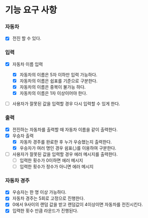 # 기능 요구 사항

### 자동차
- [x] 전진 할 수 있다.

### 입력
- [x] 자동차 이름 입력
    - [x] 자동차의 이름은 5자 이하만 입력 가능하다.
    - [x] 자동차의 이름은 쉽표를 기준으로 구분한다.
    - [x] 자동차의 이름은 중복이 불가능 하다.
    - [x] 자동차의 이름은 1자 이상이어야 한다.
- [ ] 사용자가 잘못된 값을 입력할 경우 다시 입력할 수 있게 한다.


### 출력
- [x] 전진하는 자동차를 출력할 때 자동차 이름을 같이 출력한다.
- [x] 우승자 출력
    - [x] 자동차 경주를 완료한 후 누가 우승했는지 출력한다.
    - [x] 우승자가 여러 명인 경우 쉼표(,)를 이용하여 구분한다.
- [ ] 사용자가 잘못된 값을 입력할 경우 에러 메시지를 출력한다.
    - [ ] 입력한 횟수가 0이하면 에러 메시지
    - [ ] 입력한 횟수가 정수가 아니면 에러 메시지

### 자동차 경주
- [x] 우승자는 한 명 이상 가능하다.
- [x] 자동차 경주는 5회로 고정으로 진행한다.
- [x] 0에서 9사이의 랜덤 값을 받고 랜덤값이 4이상이면 자동차를 전진시킨다.
- [x] 입력한 횟수 만큼 라운드가 진행된다.
